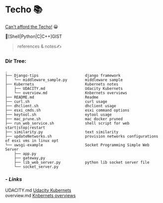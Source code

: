 # Techo 📚

[Can't afford the Techo!](https://www.1101.com/store/techo/en/) 😀

🎨[Shell|Python|C|C++]GIST

>references & notes✍️ 

### Dir Tree:

```
.
├── Django-tips                     django framework
│   └── middleware_sample.py        middleware sample  
├── Kubernets                       Kubernets notes
│   ├── UDACITY.md                  Udacity Kubernets
│   └── overview.md                 Knbernets overviews
├── README.md                       Readme
├── curl.sh                         curl usage
├── dhclient.sh                     dhclient usage
├── esxi_cmds.sh                    esxi command options
├── keytool.sh                      eytool usage
├── mac_prune.sh                    mac docker pruned
├── run_web_service.sh              shell script for web start|stop|restart 
├── similarity.py                   text similarity
├── updateNetworks.sh               provision networks configurations of esxi vms in linux opt
└── uwsgi-example                   Socket Programming Simple Web Server
    ├── app.py
    ├── gateway,py
    ├── lib_web_server.py           python lib socket server file
    └── socket_server.py
```

### - ***Links***

UDACITY.md                  [Udacity Kubernets](https://github.com/LiamBao/Techo/blob/master/Kubernets/UDACITY.md)\
overview.md                 [Knbernets overviews](https://github.com/LiamBao/Techo/blob/master/Kubernets/overview.md)
